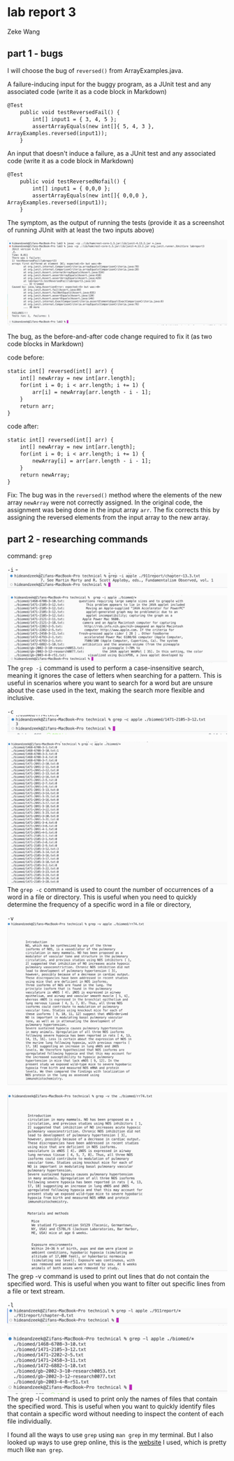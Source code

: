 # lab report 3

Zeke Wang

## part 1 - bugs

I will choose the bug of `reversed()` from ArrayExamples.java.

A failure-inducing input for the buggy program, as a JUnit test and any associated code (write it as a code block in Markdown)

```
@Test 
    public void testReversedFail() {
        int[] input1 = { 3, 4, 5 };
        assertArrayEquals(new int[]{ 5, 4, 3 }, ArrayExamples.reversed(input1));
    }
```
  
An input that doesn't induce a failure, as a JUnit test and any associated code (write it as a code block in Markdown)

```
@Test 
    public void testReversedNofail() {
        int[] input1 = { 0,0,0 };
        assertArrayEquals(new int[]{ 0,0,0 }, ArrayExamples.reversed(input1));
    }
```

The symptom, as the output of running the tests (provide it as a screenshot of running JUnit with at least the two inputs above)

![Image](symptom.png)

The bug, as the before-and-after code change required to fix it (as two code blocks in Markdown)

code before: 
```
static int[] reversed(int[] arr) {
    int[] newArray = new int[arr.length];
    for(int i = 0; i < arr.length; i += 1) {
        arr[i] = newArray[arr.length - i - 1];
    }
    return arr;
}
```
code after: 
```
static int[] reversed(int[] arr) {
    int[] newArray = new int[arr.length];
    for(int i = 0; i < arr.length; i += 1) {
        newArray[i] = arr[arr.length - i - 1];
    }
    return newArray;
}
```
Fix: The bug was in the `reversed()` method where the elements of the new array `newArray` were not correctly assigned. In the original code, the assignment was being done in the input array `arr`. The fix corrects this by assigning the reversed elements from the input array to the new array.

## part 2 - researching commands

command: `grep`

`-i` - 
![Image](-i1.png)

![Image](-i2.png)
The `grep -i` command is used to perform a case-insensitive search, meaning it ignores the case of letters when searching for a pattern. This is useful in scenarios where you want to search for a word but are unsure about the case used in the text, making the search more flexible and inclusive.

`-c`
![Image](-c1.png)

![Image](-c2.png)
The `grep -c` command is used to count the number of occurrences of a word in a file or directory. This is useful when you need to quickly determine the frequency of a specific word in a file
or directory,

`-v`
![Image](-v1.png)

![Image](-v2.png)
The grep -v command is used to print out lines that do not contain the specified word. This is useful when you want to filter out specific lines from a file or text stream. 

`-l`
![Image](-l1.png)

![Image](-l2.png)
The grep -l command is used to print only the names of files that contain the specified word. This is useful when you want to quickly identify files that contain a specific word without needing to inspect the content of each file individually.

I found all the ways to use `grep` using `man grep` in my terminal. But I also looked up ways to use grep online, this is the [website](https://man7.org/linux/man-pages/man1/grep.1.html) I used, which is pretty much like `man grep`.
